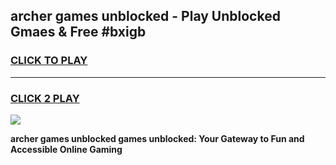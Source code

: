 
## archer games unblocked - Play Unblocked Gmaes & Free #bxigb
<h3>
<a href="https://premium.freeplayer.one?title=archer_games_unblocked&ref=01M">CLICK TO PLAY</a></h3>
<hr>

<h3>
<a href="https://premium.freeplayer.one?title=archer_games_unblocked&ref=01M">CLICK 2 PLAY</a>
  
</h3>

<a href="https://premium.freeplayer.one?title=archer_games_unblocked&ref=01M"><img src="https://clearcache.store/games.png"></a>


**archer games unblocked games unblocked: Your Gateway to Fun and Accessible Online Gaming**
